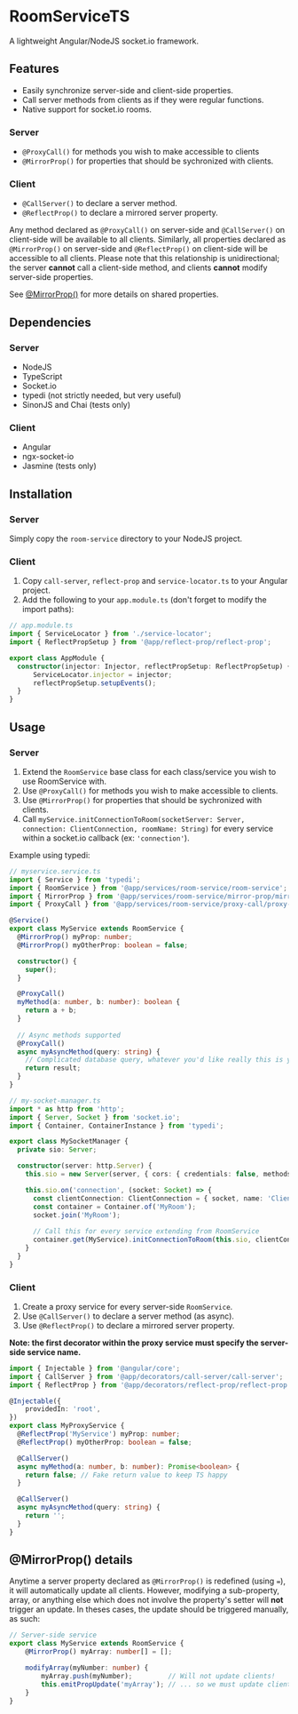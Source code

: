 # RoomServiceTS
A lightweight Angular/NodeJS socket.io framework.


## Features
* Easily synchronize server-side and client-side properties.
* Call server methods from clients as if they were regular functions.
* Native support for socket.io rooms.

### Server 
* `@ProxyCall()` for methods you wish to make accessible to clients
* `@MirrorProp()` for properties that should be sychronized with clients.

### Client
* `@CallServer()` to declare a server method.
* `@ReflectProp()` to declare a mirrored server property.

Any method declared as `@ProxyCall()` on server-side and `@CallServer()` on client-side will be available to all clients. Similarly, all properties declared as `@MirrorProp()` on server-side and `@ReflectProp()` on client-side will be accessible to all clients. Please note that this relationship is unidirectional; the server **cannot** call a client-side method, and clients **cannot** modify server-side properties.

See [@MirrorProp()](#mirrorprop-details) for more details on shared properties.

## Dependencies
### Server
* NodeJS
* TypeScript
* Socket.io
* typedi (not strictly needed, but very useful)
* SinonJS and Chai (tests only)

### Client
* Angular
* ngx-socket-io
* Jasmine (tests only)

## Installation
### Server
Simply copy the `room-service` directory to your NodeJS project.

### Client
1. Copy `call-server`, `reflect-prop` and `service-locator.ts` to your Angular project.
2. Add the following to your `app.module.ts` (don't forget to modify the import paths):
```ts
// app.module.ts
import { ServiceLocator } from './service-locator';
import { ReflectPropSetup } from '@app/reflect-prop/reflect-prop';

export class AppModule {
  constructor(injector: Injector, reflectPropSetup: ReflectPropSetup) {
      ServiceLocator.injector = injector;
      reflectPropSetup.setupEvents();
  }
}
```

## Usage
### Server
1. Extend the `RoomService` base class for each class/service you wish to use RoomService with.
2. Use `@ProxyCall()` for methods you wish to make accessible to clients.
3. Use `@MirrorProp()` for properties that should be sychronized with clients.
4. Call `myService.initConnectionToRoom(socketServer: Server, connection: ClientConnection, roomName: String)` for every service within a socket.io callback (ex: `'connection'`).

Example using typedi:
```ts
// myservice.service.ts
import { Service } from 'typedi';
import { RoomService } from '@app/services/room-service/room-service';
import { MirrorProp } from '@app/services/room-service/mirror-prop/mirror-prop';
import { ProxyCall } from '@app/services/room-service/proxy-call/proxy-call';

@Service()
export class MyService extends RoomService {
  @MirrorProp() myProp: number;
  @MirrorProp() myOtherProp: boolean = false;

  constructor() {
    super();
  }

  @ProxyCall()
  myMethod(a: number, b: number): boolean {
    return a + b;
  }
  
  // Async methods supported
  @ProxyCall()
  async myAsyncMethod(query: string) {
    // Complicated database query, whatever you'd like really this is your application
    return result;
  }
}
```

```ts
// my-socket-manager.ts
import * as http from 'http';
import { Server, Socket } from 'socket.io';
import { Container, ContainerInstance } from 'typedi';

export class MySocketManager {
  private sio: Server;

  constructor(server: http.Server) {
    this.sio = new Server(server, { cors: { credentials: false, methods: ['GET', 'POST'] } });

    this.sio.on('connection', (socket: Socket) => {
      const clientConnection: ClientConnection = { socket, name: 'Client 1' };
      const container = Container.of('MyRoom');
      socket.join('MyRoom');
      
      // Call this for every service extending from RoomService
      container.get(MyService).initConnectionToRoom(this.sio, clientConnection, 'MyRoom');
    }
  }
}

```

### Client
1. Create a proxy service for every server-side `RoomService`.
2. Use `@CallServer()` to declare a server method (as async).
3. Use `@ReflectProp()` to declare a mirrored server property.

**Note: the first decorator within the proxy service must specify the server-side service name.**

```ts
import { Injectable } from '@angular/core';
import { CallServer } from '@app/decorators/call-server/call-server';
import { ReflectProp } from '@app/decorators/reflect-prop/reflect-prop';

@Injectable({
    providedIn: 'root',
})
export class MyProxyService {
  @ReflectProp('MyService') myProp: number;
  @ReflectProp() myOtherProp: boolean = false;

  @CallServer()
  async myMethod(a: number, b: number): Promise<boolean> {
    return false; // Fake return value to keep TS happy
  }

  @CallServer()
  async myAsyncMethod(query: string) {
    return '';
  }
}
```

## @MirrorProp() details
Anytime a server property declared as `@MirrorProp()` is redefined (using `=`), it will automatically update all clients. However, modifying a sub-property, array, or anything else which does not involve the property's setter will **not** trigger an update. In theses cases, the update should be triggered manually, as such:
```ts
// Server-side service
export class MyService extends RoomService {
    @MirrorProp() myArray: number[] = [];

    modifyArray(myNumber: number) {
        myArray.push(myNumber);         // Will not update clients!
        this.emitPropUpdate('myArray'); // ... so we must update clients manually
    }
}
```

